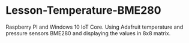 # Lesson-Temperature-BME280
Raspberry PI and Windows 10 IoT Core. Using Adafruit temperature and pressure sensors BME280 and displaying the values in 8x8 matrix. 
